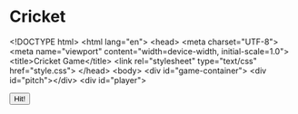 # Cricket
&lt;!DOCTYPE html> &lt;html lang="en"> &lt;head>     &lt;meta charset="UTF-8">     &lt;meta name="viewport" content="width=device-width, initial-scale=1.0">     &lt;title>Cricket Game&lt;/title>     &lt;link rel="stylesheet" type="text/css" href="style.css"> &lt;/head> &lt;body>     &lt;div id="game-container">         &lt;div id="pitch">&lt;/div>         &lt;div id="player">
<!DOCTYPE html>
<html lang="en">
<head>
    <meta charset="UTF-8">
    <meta name="viewport" content="width=device-width, initial-scale=1.0">
    <title>Cricket Game</title>
    <link rel="stylesheet" type="text/css" href="style.css">
</head>
<body>
    <div id="game-container">
        <div id="pitch"></div>
        <div id="player"></div>
        <div id="ball"></div>
        <button id="hit-button">Hit!</button>
    </div>
    <script src="script.js"></script>
</body>
</html>
